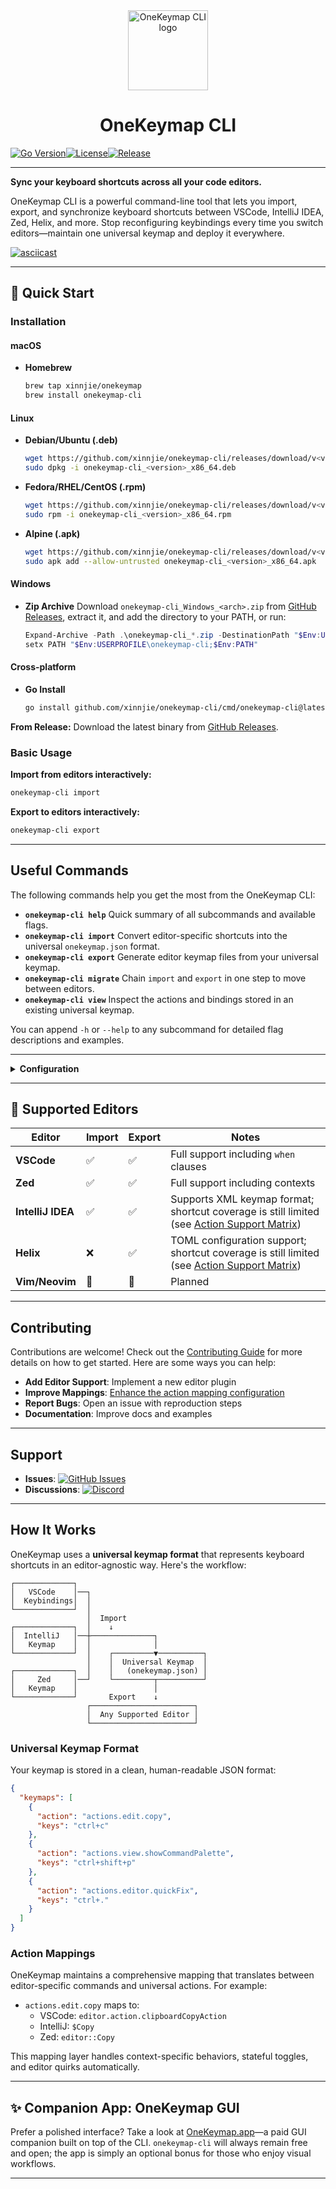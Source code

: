 <div align="center">
  <a href="https://github.com/xinnjie/onekeymap-cli">
    <picture>
      <source media="(prefers-color-scheme: dark)" srcset="assets/logo-onekeymap.svg" />
      <img src="assets/logo-onekeymap.svg" alt="OneKeymap CLI logo" height="128" />
    </picture>
  </a>
  <h1>OneKeymap CLI</h1>
</div>

[![Go Version](https://img.shields.io/github/go-mod/go-version/xinnjie/onekeymap-cli)](https://go.dev/)[![License](https://img.shields.io/github/license/xinnjie/onekeymap-cli)](LICENSE.md)[![Release](https://img.shields.io/github/v/release/xinnjie/onekeymap-cli)](https://github.com/xinnjie/onekeymap-cli/releases)

---
**Sync your keyboard shortcuts across all your code editors.**

OneKeymap CLI is a powerful command-line tool that lets you import, export, and synchronize keyboard shortcuts between VSCode, IntelliJ IDEA, Zed, Helix, and more. Stop reconfiguring keybindings every time you switch editors—maintain one universal keymap and deploy it everywhere.

[![asciicast](https://asciinema.org/a/746874.svg)](https://asciinema.org/a/746874)


---

## 🚀 Quick Start

### Installation

#### macOS

- **Homebrew**
  ```bash
  brew tap xinnjie/onekeymap
  brew install onekeymap-cli
  ```

#### Linux

- **Debian/Ubuntu (.deb)**
  ```bash
  wget https://github.com/xinnjie/onekeymap-cli/releases/download/v<version>/onekeymap-cli_<version>_x86_64.deb
  sudo dpkg -i onekeymap-cli_<version>_x86_64.deb
  ```
- **Fedora/RHEL/CentOS (.rpm)**
  ```bash
  wget https://github.com/xinnjie/onekeymap-cli/releases/download/v<version>/onekeymap-cli_<version>_x86_64.rpm
  sudo rpm -i onekeymap-cli_<version>_x86_64.rpm
  ```
- **Alpine (.apk)**
  ```bash
  wget https://github.com/xinnjie/onekeymap-cli/releases/download/v<version>/onekeymap-cli_<version>_x86_64.apk
  sudo apk add --allow-untrusted onekeymap-cli_<version>_x86_64.apk
  ```

#### Windows
<!-- TODO(xinnjie): uncomment when winget is available -->
<!-- - **Winget** (Recommended)
  ```powershell
  winget install xinnjie.onekeymap-cli
  ``` -->
- **Zip Archive**
  Download `onekeymap-cli_Windows_<arch>.zip` from [GitHub Releases](https://github.com/xinnjie/onekeymap-cli/releases), extract it, and add the directory to your PATH, or run:
  ```powershell
  Expand-Archive -Path .\onekeymap-cli_*.zip -DestinationPath "$Env:USERPROFILE\onekeymap-cli"
  setx PATH "$Env:USERPROFILE\onekeymap-cli;$Env:PATH"
  ```

#### Cross-platform

- **Go Install**
  ```bash
  go install github.com/xinnjie/onekeymap-cli/cmd/onekeymap-cli@latest
  ```

**From Release:**
Download the latest binary from [GitHub Releases](https://github.com/xinnjie/onekeymap-cli/releases/latest).

### Basic Usage

**Import from editors interactively:**

```bash
onekeymap-cli import
```

**Export to editors interactively:**

```bash
onekeymap-cli export
```

---

## Useful Commands

The following commands help you get the most from the OneKeymap CLI:

- **`onekeymap-cli help`** Quick summary of all subcommands and available flags.
- **`onekeymap-cli import`** Convert editor-specific shortcuts into the universal `onekeymap.json` format.
- **`onekeymap-cli export`** Generate editor keymap files from your universal keymap.
- **`onekeymap-cli migrate`** Chain `import` and `export` in one step to move between editors.
- **`onekeymap-cli view`** Inspect the actions and bindings stored in an existing universal keymap.

You can append `-h` or `--help` to any subcommand for detailed flag descriptions and examples.


---

<details>
<summary><strong>Configuration</strong></summary>

OneKeymap can be configured via a config file at `~/.config/onekeymap/config.yaml`:

```yaml
# Default path for universal keymap
onekeymap: ~/.config/onekeymap/keymap.json

# Editor-specific config paths (optional, auto-detected by default)
editors:
  vscode:
    keymap_path: ~/Library/Application Support/Code/User/keybindings.json
  zed:
    keymap_path: ~/.config/zed/keymap.json
  intellij:
    keymap_path: ~/Library/Application Support/JetBrains/IntelliJIdea2024.1/keymaps/custom.xml
```

</details>

---

## 🧩 Supported Editors

| Editor | Import | Export | Notes |
|--------|--------|--------|-------|
| **VSCode** | ✅ | ✅ | Full support including `when` clauses |
| **Zed** | ✅ | ✅ | Full support including contexts |
| **IntelliJ IDEA** | ✅ | ✅ | Supports XML keymap format; shortcut coverage is still limited (see [Action Support Matrix](action-support-matrix.md)) |
| **Helix** | ❌ | ✅ | TOML configuration support; shortcut coverage is still limited (see [Action Support Matrix](action-support-matrix.md)) |
| **Vim/Neovim** | 🚧 | 🚧 | Planned |

---

## Contributing

Contributions are welcome! Check out the [Contributing Guide](CONTRIBUTING.md) for more details on how to get started. Here are some ways you can help:

- **Add Editor Support**: Implement a new editor plugin
- **Improve Mappings**: [Enhance the action mapping configuration](CONTRIBUTING.md#enhancing-the-action-mapping-configuration)
- **Report Bugs**: Open an issue with reproduction steps
- **Documentation**: Improve docs and examples

---

## Support

- **Issues**: [![GitHub Issues](https://img.shields.io/github/issues/xinnjie/onekeymap-cli?logo=github&label=Issues)](https://github.com/xinnjie/onekeymap-cli/issues)
- **Discussions**: [![Discord](https://img.shields.io/badge/Discord-Join%20the%20chat-5865F2?logo=discord&logoColor=white)](https://discord.com/invite/fW3TWuXj9A)

---

## How It Works

OneKeymap uses a **universal keymap format** that represents keyboard shortcuts in an editor-agnostic way. Here's the workflow:

```
┌─────────────┐
│   VSCode    │──┐
│  Keybindings│  │
└─────────────┘  │
                 │  Import
┌─────────────┐  │    ↓
│  IntelliJ   │──┼──────────────┐
│   Keymap    │  │              │
└─────────────┘  │    ┌─────────▼──────────┐
                 │    │  Universal Keymap  │
┌─────────────┐  │    │   (onekeymap.json) │
│     Zed     │──┘    └─────────┬──────────┘
│   Keymap    │                 │
└─────────────┘       Export    ↓
                 ┌───────────────────────┐
                 │  Any Supported Editor │
                 └───────────────────────┘
```

### Universal Keymap Format

Your keymap is stored in a clean, human-readable JSON format:

```json
{
  "keymaps": [
    {
      "action": "actions.edit.copy",
      "keys": "ctrl+c"
    },
    {
      "action": "actions.view.showCommandPalette",
      "keys": "ctrl+shift+p"
    },
    {
      "action": "actions.editor.quickFix",
      "keys": "ctrl+."
    }
  ]
}
```

### Action Mappings

OneKeymap maintains a comprehensive mapping that translates between editor-specific commands and universal actions. For example:

- `actions.edit.copy` maps to:
  - VSCode: `editor.action.clipboardCopyAction`
  - IntelliJ: `$Copy`
  - Zed: `editor::Copy`

This mapping layer handles context-specific behaviors, stateful toggles, and editor quirks automatically.

---

## ✨ Companion App: OneKeymap GUI

Prefer a polished interface? Take a look at [OneKeymap.app](https://onekeymap-landing-page.vercel.app/)—a paid GUI companion built on top of the CLI. `onekeymap-cli` will always remain free and open; the app is simply an optional bonus for those who enjoy visual workflows.

---
